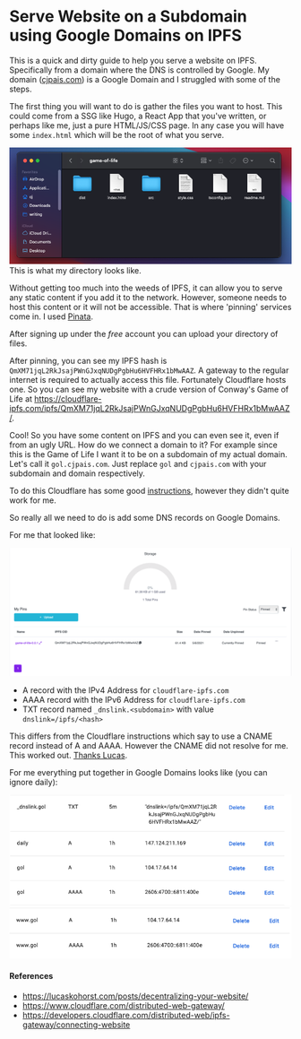# Serve Website on a Subdomain using Google Domains on IPFS

This is a quick and dirty guide to help you serve a website on IPFS.
Specifically from a domain where the DNS is controlled by Google.
My domain ([cjpais.com](cjpais.com)) is a Google Domain and I struggled
with some of the steps.

The first thing you will want to do is gather the files you want to host.
This could come from a SSG like Hugo, a React App that you've written,
or perhaps like me, just a pure HTML/JS/CSS page. In any case you 
will have some `index.html` which will be the root of what you serve.

![Directory I will serve on IPFS](gol-ss.png)
This is what my directory looks like.

Without getting too much into the weeds of IPFS, it can allow you to
serve any static content if you add it to the network. However, someone
needs to host this content or it will not be accessible. That is where
'pinning' services come in. I used [Pinata](pinata.cloud).

After signing up under the *free* account you can upload your directory
of files.

After pinning, you can see my IPFS hash is
`QmXM71jqL2RkJsajPWnGJxqNUDgPgbHu6HVFHRx1bMwAAZ`. 
A gateway to the regular internet is required to actually access this
file. Fortunately Cloudflare hosts one. So you can see my website
with a crude version of Conway's Game of Life at
https://cloudflare-ipfs.com/ipfs/QmXM71jqL2RkJsajPWnGJxqNUDgPgbHu6HVFHRx1bMwAAZ/.

Cool! So you have some content on IPFS and you can even see it, even if from
an ugly URL. How do we connect a domain to it? For example since this is the
Game of Life I want it to be on a subdomain of my actual domain. Let's call
it `gol.cjpais.com`. Just replace `gol` and `cjpais.com` with your subdomain
and domain respectively.

To do this Cloudflare has some good [instructions](https://developers.cloudflare.com/distributed-web/ipfs-gateway/connecting-website), however they didn't quite
work for me.

So really all we need to do is add some DNS records on Google Domains.

For me that looked like:

![Pinata Hash](pinata.png)

* A record with the IPv4 Address for `cloudflare-ipfs.com`
* AAAA record with the IPv6 Address for `cloudflare-ipfs.com`
* TXT record named `_dnslink.<subdomain>` with value `dnslink=/ipfs/<hash>`

This differs from the Cloudflare instructions which say to use a CNAME record
instead of A and AAAA. However the CNAME did not resolve for me. This worked
out. [Thanks Lucas](https://lucaskohorst.com/posts/decentralizing-your-website/).

For me everything put together in Google Domains looks like (you can ignore daily):

![First part of Google Domains](gd-1.png)
![Second part of Google Domains](gd-2.png)

#### References

* https://lucaskohorst.com/posts/decentralizing-your-website/
* https://www.cloudflare.com/distributed-web-gateway/
* https://developers.cloudflare.com/distributed-web/ipfs-gateway/connecting-website